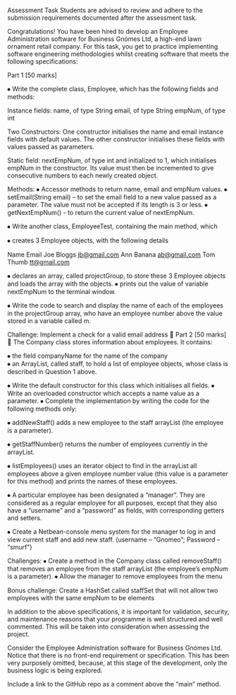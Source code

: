 
Assessment Task
Students are advised to review and adhere to the submission requirements documented after the assessment task. 

Congratulations! You have been hired to develop an Employee Administration software for Business Gnómes Ltd, a high-end lawn ornament retail company. For this task, you get to practice implementing software engineering methodologies whilst creating software that meets the following specifications:

Part 1 		[50 marks]

⦁	Write the complete class, Employee, which has the following fields and methods:

Instance fields:
name, of type String
email, of type String
empNum, of type int

Two Constructors: 
One constructor initialises the name and email instance fields with default values. 
The other constructor initialises these fields with values passed as parameters.

Static field:
nextEmpNum, of type int and initialized to 1, which initialises empNum in the constructor.  Its value must then be incremented to give consecutive numbers to each newly created object. 

Methods:
⦁	Accessor methods to return name, email and empNum values.
⦁	setEmail(String email) – to set the email field to a new value passed as a parameter.  The value must not be accepted if its length is 3 or less.
⦁	getNextEmpNum() - to return the current value of nextEmpNum.

⦁	Write another class, EmployeeTest, containing the main method, which

⦁	creates 3 Employee objects, with the following details

Name	Email
Joe Bloggs	jb@gmail.com 
Ann Banana	ab@gmail.com
Tom Thumb	tt@gmail.com

⦁	declares an array, called projectGroup, to store these 3 Employee objects and loads the array with the objects.
⦁	prints out the value of variable nextEmpNum to the terminal window. 

⦁	Write the code to search and display the name of each of the employees in the projectGroup array, who have an employee number above the value stored in a variable called m.

Challenge: Implement a check for a valid email address

Part 2 		[50 marks]
⦁	The Company class stores information about employees.  It contains:

⦁	the field companyName for the name of the company  
⦁	an ArrayList, called staff, to hold a list of employee objects, whose class is described in Question 1 above.

⦁	Write the default constructor for this class which initialises all fields.
⦁	Write an overloaded constructor which accepts a name value as a parameter.
⦁	Complete the implementation by writing the code for the following methods only: 

⦁	addNewStaff() adds a new employee to the staff arrayList (the employee is a parameter). 

⦁	getStaffNumber() returns the number of employees currently in the arrayList.

⦁	listEmployees() uses an iterator object to find in the arrayList all employees above a given employee number value  (this value is a parameter for this method) and prints the names of these employees. 

⦁	A particular employee has been designated a “manager”. They are considered as a regular employee for all purposes, except that they also have a “username” and a “password” as fields, with corresponding getters and setters. 

⦁	Create a Netbean-console menu system for the manager to log in and view current staff and add new staff. (username – “Gnomeo”; Password – “smurf”)


Challenges:
⦁	Create a method in the Company class called removeStaff() that removes an employee from the staff arrayList (the employee’s empNum is a parameter).
⦁	Allow the manager to remove employees from the menu

Bonus challenge:
Create a HashSet called staffSet that will not allow two employees with the same empNum to be elements



In addition to the above specifications, it is important for validation, security, and maintenance reasons that your programme is well structured and well commented. This will be taken into consideration when assessing the project.

Consider the Employee Administration software for Business Gnómes Ltd. 
Notice that there is no front-end requirement or specification. This has been very purposely omitted, because, at this stage of the development, only the business logic is being explored.

Include a link to the GitHub repo as a comment above the “main” method.
